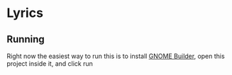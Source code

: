 # Lyrics

## Running

Right now the easiest way to run this is to install [GNOME Builder](appstream://org.gnome.Builder), open this project inside it, and click run
